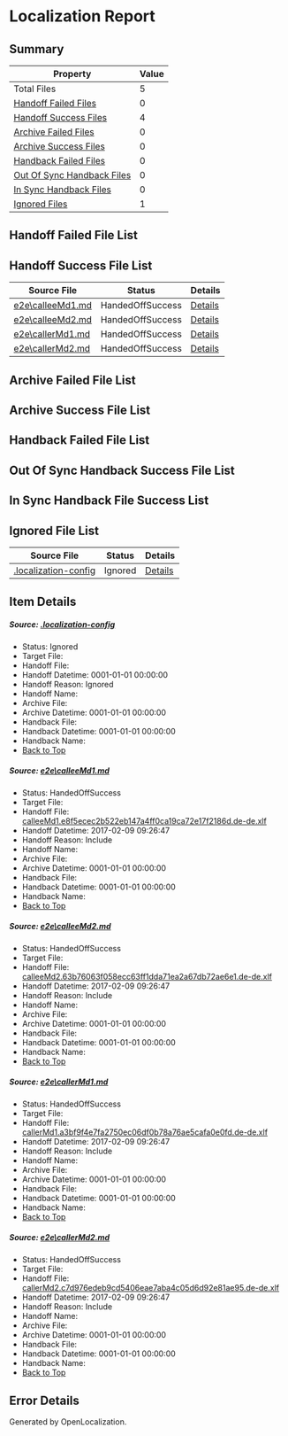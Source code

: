 # <a name='report-top'></a> Localization Report

## Summary
 Property | Value 
 -------- | ----- 
 Total Files | 5
[ Handoff Failed Files ](#handoff-failed-list)| 0
[ Handoff Success Files ](#handoff-success-list)| 4
[ Archive Failed Files ](#archive-failed-list)| 0
[ Archive Success Files ](#archive-success-list)| 0
[ Handback Failed Files ](#handback-failed-list)| 0
[ Out Of Sync Handback Files ](#outofsync-handback-success-list)| 0
[ In Sync Handback Files ](#insync-handback-success-list)| 0
[ Ignored Files ](#ignored-list)| 1

## <a name='handoff-failed-list'></a> Handoff Failed File List

## <a name='handoff-success-list'></a> Handoff Success File List
 Source File | Status | Details 
 ----------- | ------ | ------- 
 [e2e\calleeMd1.md](https://github.com/OpenLocalizationTestOrg/ol-test0/blob/57e64743a380a332be9dd99ec9758503f610dc96/e2e/calleeMd1.md) | HandedOffSuccess | [Details](#3a6625e50ede08c5d75125858639a579dd3e80f61)
 [e2e\calleeMd2.md](https://github.com/OpenLocalizationTestOrg/ol-test0/blob/57e64743a380a332be9dd99ec9758503f610dc96/e2e/calleeMd2.md) | HandedOffSuccess | [Details](#683080d5b913ad39bda921c846d581a09ca459932)
 [e2e\callerMd1.md](https://github.com/OpenLocalizationTestOrg/ol-test0/blob/57e64743a380a332be9dd99ec9758503f610dc96/e2e/callerMd1.md) | HandedOffSuccess | [Details](#a2058941b47e776afff010f5221c2fbaed63ad9a3)
 [e2e\callerMd2.md](https://github.com/OpenLocalizationTestOrg/ol-test0/blob/57e64743a380a332be9dd99ec9758503f610dc96/e2e/callerMd2.md) | HandedOffSuccess | [Details](#c4a3b45789413afa5b7178e700b38c506f63fd644)

## <a name='archive-failed-list'></a> Archive Failed File List

## <a name='archive-success-list'></a> Archive Success File List

## <a name='handback-failed-list'></a> Handback Failed File List

## <a name='outofsync-handback-success-list'></a> Out Of Sync Handback Success File List

## <a name='insync-handback-success-list'></a> In Sync Handback File Success List

## <a name='ignored-list'></a> Ignored File List
 Source File | Status | Details 
 ----------- | ------ | ------- 
 [.localization-config](https://github.com/OpenLocalizationTestOrg/ol-test0/blob/57e64743a380a332be9dd99ec9758503f610dc96/.localization-config) | Ignored | [Details](#cb0632cf59c1387fc1742bfb9fa3c47f87e2e5c90)

## Item Details
##### <a name='cb0632cf59c1387fc1742bfb9fa3c47f87e2e5c90'></a> Source: [.localization-config](https://github.com/OpenLocalizationTestOrg/ol-test0/blob/57e64743a380a332be9dd99ec9758503f610dc96/.localization-config)
* Status: Ignored
* Target File: 
* Handoff File: 
* Handoff Datetime: 0001-01-01 00:00:00
* Handoff Reason: Ignored
* Handoff Name: 
* Archive File: 
* Archive Datetime: 0001-01-01 00:00:00
* Handback File: 
* Handback Datetime: 0001-01-01 00:00:00
* Handback Name: 
* [Back to Top](#report-top)

##### <a name='3a6625e50ede08c5d75125858639a579dd3e80f61'></a> Source: [e2e\calleeMd1.md](https://github.com/OpenLocalizationTestOrg/ol-test0/blob/57e64743a380a332be9dd99ec9758503f610dc96/e2e/calleeMd1.md)
* Status: HandedOffSuccess
* Target File: 
* Handoff File: [calleeMd1.e8f5ecec2b522eb147a4ff0ca19ca72e17f2186d.de-de.xlf](https://github.com/OpenLocalizationTestOrg/ol-test0-handoff/blob/6401f50d96c39f5b2f5d1cae71a8838b126e24eb/ol-handoff/OpenLocalizationTestOrg/ol-test0-dede/shujia/ht/calleeMd1.e8f5ecec2b522eb147a4ff0ca19ca72e17f2186d.de-de.xlf)
* Handoff Datetime: 2017-02-09 09:26:47
* Handoff Reason: Include
* Handoff Name: 
* Archive File: 
* Archive Datetime: 0001-01-01 00:00:00
* Handback File: 
* Handback Datetime: 0001-01-01 00:00:00
* Handback Name: 
* [Back to Top](#report-top)

##### <a name='683080d5b913ad39bda921c846d581a09ca459932'></a> Source: [e2e\calleeMd2.md](https://github.com/OpenLocalizationTestOrg/ol-test0/blob/57e64743a380a332be9dd99ec9758503f610dc96/e2e/calleeMd2.md)
* Status: HandedOffSuccess
* Target File: 
* Handoff File: [calleeMd2.63b76063f058ecc63ff1dda71ea2a67db72ae6e1.de-de.xlf](https://github.com/OpenLocalizationTestOrg/ol-test0-handoff/blob/6401f50d96c39f5b2f5d1cae71a8838b126e24eb/ol-handoff/OpenLocalizationTestOrg/ol-test0-dede/shujia/ht/calleeMd2.63b76063f058ecc63ff1dda71ea2a67db72ae6e1.de-de.xlf)
* Handoff Datetime: 2017-02-09 09:26:47
* Handoff Reason: Include
* Handoff Name: 
* Archive File: 
* Archive Datetime: 0001-01-01 00:00:00
* Handback File: 
* Handback Datetime: 0001-01-01 00:00:00
* Handback Name: 
* [Back to Top](#report-top)

##### <a name='a2058941b47e776afff010f5221c2fbaed63ad9a3'></a> Source: [e2e\callerMd1.md](https://github.com/OpenLocalizationTestOrg/ol-test0/blob/57e64743a380a332be9dd99ec9758503f610dc96/e2e/callerMd1.md)
* Status: HandedOffSuccess
* Target File: 
* Handoff File: [callerMd1.a3bf9f4e7fa2750ec06df0b78a76ae5cafa0e0fd.de-de.xlf](https://github.com/OpenLocalizationTestOrg/ol-test0-handoff/blob/6401f50d96c39f5b2f5d1cae71a8838b126e24eb/ol-handoff/OpenLocalizationTestOrg/ol-test0-dede/shujia/ht/callerMd1.a3bf9f4e7fa2750ec06df0b78a76ae5cafa0e0fd.de-de.xlf)
* Handoff Datetime: 2017-02-09 09:26:47
* Handoff Reason: Include
* Handoff Name: 
* Archive File: 
* Archive Datetime: 0001-01-01 00:00:00
* Handback File: 
* Handback Datetime: 0001-01-01 00:00:00
* Handback Name: 
* [Back to Top](#report-top)

##### <a name='c4a3b45789413afa5b7178e700b38c506f63fd644'></a> Source: [e2e\callerMd2.md](https://github.com/OpenLocalizationTestOrg/ol-test0/blob/57e64743a380a332be9dd99ec9758503f610dc96/e2e/callerMd2.md)
* Status: HandedOffSuccess
* Target File: 
* Handoff File: [callerMd2.c7d976edeb9cd5406eae7aba4c05d6d92e81ae95.de-de.xlf](https://github.com/OpenLocalizationTestOrg/ol-test0-handoff/blob/6401f50d96c39f5b2f5d1cae71a8838b126e24eb/ol-handoff/OpenLocalizationTestOrg/ol-test0-dede/shujia/ht/callerMd2.c7d976edeb9cd5406eae7aba4c05d6d92e81ae95.de-de.xlf)
* Handoff Datetime: 2017-02-09 09:26:47
* Handoff Reason: Include
* Handoff Name: 
* Archive File: 
* Archive Datetime: 0001-01-01 00:00:00
* Handback File: 
* Handback Datetime: 0001-01-01 00:00:00
* Handback Name: 
* [Back to Top](#report-top)


## Error Details

Generated by OpenLocalization.
